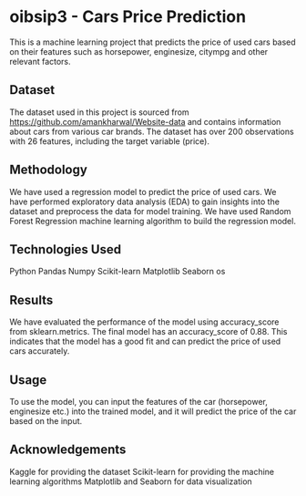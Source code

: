 # oibsip3 - Cars Price Prediction
This is a machine learning project that predicts the price of used cars based on their features such as horsepower, enginesize, citympg and other relevant factors.

## Dataset
The dataset used in this project is sourced from https://github.com/amankharwal/Website-data and contains information about cars from various car brands. The dataset has over 200 observations with 26 features, including the target variable (price).

## Methodology
We have used a regression model to predict the price of used cars. We have performed exploratory data analysis (EDA) to gain insights into the dataset and preprocess the data for model training. We have used Random Forest Regression machine learning algorithm to build the regression model.

## Technologies Used
Python
Pandas
Numpy
Scikit-learn
Matplotlib
Seaborn
os

## Results
We have evaluated the performance of the model using accuracy_score from sklearn.metrics. The final model has an accuracy_score of 0.88. This indicates that the model has a good fit and can predict the price of used cars accurately.

## Usage
To use the model, you can input the features of the car (horsepower, enginesize etc.) into the trained model, and it will predict the price of the car based on the input.

## Acknowledgements
Kaggle for providing the dataset
Scikit-learn for providing the machine learning algorithms
Matplotlib and Seaborn for data visualization
